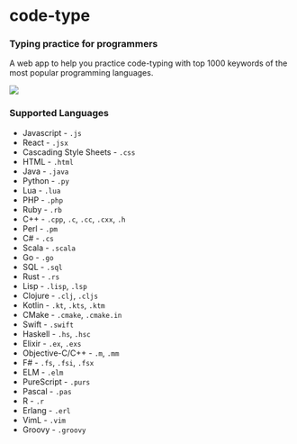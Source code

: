 # code-type

### Typing practice for programmers

A web app to help you practice code-typing with top 1000 keywords of the most popular programming languages.

<img src="https://github.com/siddheshkothadi/code-type/blob/screenshots/code-type.png"/>

### Supported Languages

- Javascript - <code>.js</code>
- React - <code>.jsx</code>
- Cascading Style Sheets - <code>.css</code>
- HTML - <code>.html</code>
- Java - <code>.java</code>
- Python - <code>.py</code>
- Lua - <code>.lua</code>
- PHP - <code>.php</code>
- Ruby - <code>.rb</code>
- C++ - <code>.cpp</code>, <code>.c</code>, <code>.cc</code>, <code>.cxx</code>, <code>.h</code>
- Perl - <code>.pm</code>
- C# - <code>.cs</code>
- Scala - <code>.scala</code>
- Go - <code>.go</code>
- SQL - <code>.sql</code>
- Rust - <code>.rs</code>
- Lisp - <code>.lisp</code>, <code>.lsp</code>
- Clojure - <code>.clj</code>, <code>.cljs</code>
- Kotlin - <code>.kt</code>, <code>.kts</code>, <code>.ktm</code>
- CMake - <code>.cmake</code>, <code>.cmake.in</code>
- Swift - <code>.swift</code>
- Haskell - <code>.hs</code>, <code>.hsc</code>
- Elixir - <code>.ex</code>, <code>.exs</code>
- Objective-C/C++ - <code>.m</code>, <code>.mm</code>
- F# - <code>.fs</code>, <code>.fsi</code>, <code>.fsx</code>
- ELM - <code>.elm</code>
- PureScript - <code>.purs</code>
- Pascal - <code>.pas</code>
- R - <code>.r</code>
- Erlang - <code>.erl</code>
- VimL - <code>.vim</code>
- Groovy - <code>.groovy</code>
